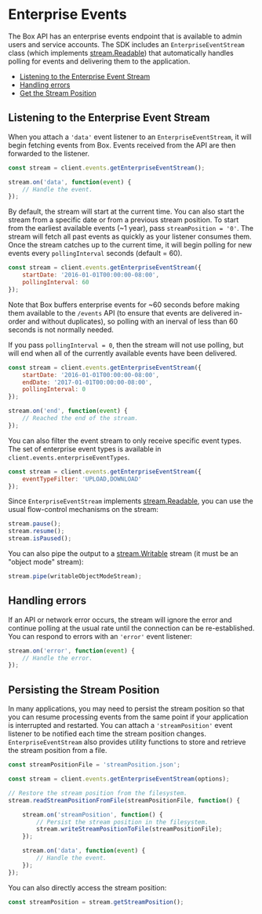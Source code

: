 Enterprise Events
======

The Box API has an enterprise events endpoint that is available to admin users and service accounts.
The SDK includes an `EnterpriseEventStream` class (which implements
[stream.Readable](https://nodejs.org/api/stream.html#stream_readable_streams)) that automatically
handles polling for events and delivering them to the application.

* [Listening to the Enterprise Event Stream](#listening-to-the-enterprise-event-stream)
* [Handling errors](#handling-errors)
* [Get the Stream Position](#get-the-stream-position)

Listening to the Enterprise Event Stream
----------------------------------------

When you attach a `'data'` event listener to an `EnterpriseEventStream`, it will begin fetching events from Box.
Events received from the API are then forwarded to the listener.

```js
const stream = client.events.getEnterpriseEventStream();

stream.on('data', function(event) {
    // Handle the event.
});
```

By default, the stream will start at the current time.  You can also start the stream
from a specific date or from a previous stream position.  To start from the earliest available events (~1 year),
pass `streamPosition = '0'`.  The stream will fetch all past events as quickly as your listener consumes them.
Once the stream catches up to the current time, it will begin polling for new events every `pollingInterval` seconds
(default = 60).

```js
const stream = client.events.getEnterpriseEventStream({
    startDate: '2016-01-01T00:00:00-08:00',
    pollingInterval: 60
});
```

Note that Box buffers enterprise events for ~60 seconds before making them available to the `/events` API
(to ensure that events are delivered in-order and without duplicates), so polling with an inerval of less than
60 seconds is not normally needed.

If you pass `pollingInterval = 0`, then the stream will not use polling, but will end when all of the currently
available events have been delivered.

```js
const stream = client.events.getEnterpriseEventStream({
    startDate: '2016-01-01T00:00:00-08:00',
    endDate: '2017-01-01T00:00:00-08:00',
    pollingInterval: 0
});

stream.on('end', function(event) {
    // Reached the end of the stream.
});
```

You can also filter the event stream to only receive specific event types.  The set of enterprise event types
is available in `client.events.enterpriseEventTypes`.

```js
const stream = client.events.getEnterpriseEventStream({
    eventTypeFilter: 'UPLOAD,DOWNLOAD'
});
```

Since `EnterpriseEventStream` implements [stream.Readable](https://nodejs.org/api/stream.html#stream_readable_streams),
you can use the usual flow-control mechanisms on the stream:

```js
stream.pause();
stream.resume();
stream.isPaused();
```

You can also pipe the output to a [stream.Writable](https://nodejs.org/api/stream.html#stream_writable_streams) stream
(it must be an "object mode" stream):

```js
stream.pipe(writableObjectModeStream);
```

Handling errors
---------------
If an API or network error occurs, the stream will ignore the error and continue polling at the usual rate until
the connection can be re-established.  You can respond to errors with an `'error'` event listener:

```js
stream.on('error', function(event) {
    // Handle the error.
});
```

Persisting the Stream Position
------------------------------

In many applications, you may need to persist the stream position so that you can resume processing events from the
same point if your application is interrupted and restarted.  You can attach a `'streamPosition'` event listener
to be notified each time the stream position changes. `EnterpriseEventStream` also provides utility functions to
store and retrieve the stream position from a file.

```js
const streamPositionFile = 'streamPosition.json';

const stream = client.events.getEnterpriseEventStream(options);

// Restore the stream position from the filesystem.
stream.readStreamPositionFromFile(streamPositionFile, function() {

    stream.on('streamPosition', function() {
        // Persist the stream position in the filesystem.
        stream.writeStreamPositionToFile(streamPositionFile);
    });

    stream.on('data', function(event) {
        // Handle the event.
    });
});
```

You can also directly access the stream position:

```js
const streamPosition = stream.getStreamPosition();
```
